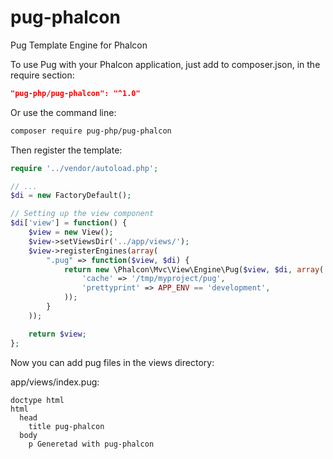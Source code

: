 # pug-phalcon
Pug Template Engine for Phalcon

To use Pug with your Phalcon application, just add to composer.json, in the require section:

```json
"pug-php/pug-phalcon": "^1.0"
```

Or use the command line:
```sh
composer require pug-php/pug-phalcon
```

Then register the template:

```php
require '../vendor/autoload.php';

// ...
$di = new FactoryDefault();

// Setting up the view component
$di['view'] = function() {
    $view = new View();
    $view->setViewsDir('../app/views/');
    $view->registerEngines(array(
        ".pug" => function($view, $di) {
            return new \Phalcon\Mvc\View\Engine\Pug($view, $di, array(
                'cache' => '/tmp/myproject/pug',
                'prettyprint' => APP_ENV == 'development',
            ));
        }
    ));

    return $view;
};
```

Now you can add pug files in the views directory:

app/views/index.pug:

```jade
doctype html
html
  head
    title pug-phalcon
  body
    p Generetad with pug-phalcon
```
